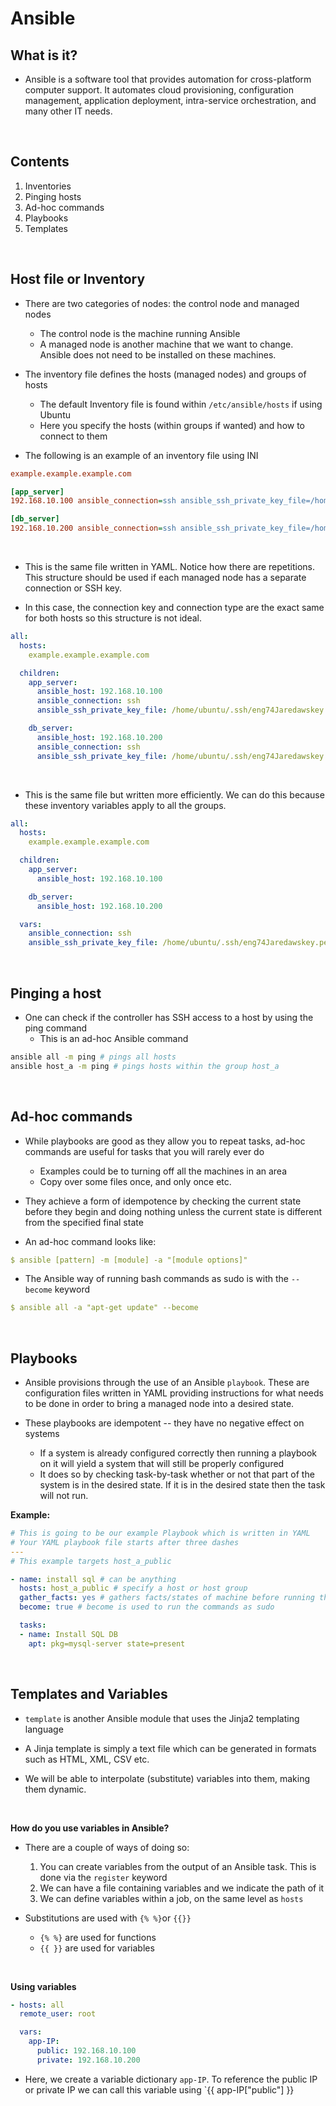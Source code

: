 # Ansible

## What is it?
- Ansible is a software tool that provides automation for cross-platform computer support. It automates cloud provisioning, configuration management, application deployment, intra-service orchestration, and many other IT needs.

<br>

## Contents
1. Inventories
2. Pinging hosts
3. Ad-hoc commands
4. Playbooks
5. Templates

<br>

## Host file or Inventory
- There are two categories of nodes: the control node and managed nodes
    - The control node is the machine running Ansible
    - A managed node is another machine that we want to change. Ansible does not need to be installed on these machines.

- The inventory file defines the hosts (managed nodes) and groups of hosts
    - The default Inventory file is found within `/etc/ansible/hosts` if using Ubuntu
    - Here you specify the hosts (within groups if wanted) and how to connect to them

- The following is an example of an inventory file using INI
```INI
example.example.example.com

[app_server]
192.168.10.100 ansible_connection=ssh ansible_ssh_private_key_file=/home/ubuntu/.ssh/eng74Jaredawskey.pem

[db_server]
192.168.10.200 ansible_connection=ssh ansible_ssh_private_key_file=/home/ubuntu/.ssh/eng74Jaredawskey.pem
```

<br>

- This is the same file written in YAML. Notice how there are repetitions. This structure should be used if each managed node has a separate connection or SSH key.

- In this case, the connection key and connection type are the exact same for both hosts so this structure is not ideal.

```yaml
all:
  hosts:
    example.example.example.com

  children:
    app_server:
      ansible_host: 192.168.10.100
      ansible_connection: ssh
      ansible_ssh_private_key_file: /home/ubuntu/.ssh/eng74Jaredawskey.pem

    db_server:
      ansible_host: 192.168.10.200
      ansible_connection: ssh
      ansible_ssh_private_key_file: /home/ubuntu/.ssh/eng74Jaredawskey.pem
```

<br>

- This is the same file but written more efficiently. We can do this because these inventory variables apply to all the groups.
```yaml
all:
  hosts:
    example.example.example.com

  children:
    app_server:
      ansible_host: 192.168.10.100

    db_server:
      ansible_host: 192.168.10.200

  vars:
    ansible_connection: ssh
    ansible_ssh_private_key_file: /home/ubuntu/.ssh/eng74Jaredawskey.pem
```

<br>

## Pinging a host
- One can check if the controller has SSH access to a host by using the ping command
    - This is an ad-hoc Ansible command

```bash
ansible all -m ping # pings all hosts
ansible host_a -m ping # pings hosts within the group host_a
```

<br>

## Ad-hoc commands
- While playbooks are good as they allow you to repeat tasks, ad-hoc commands are useful for tasks that you will rarely ever do
  - Examples could be to turning off all the machines in an area
  - Copy over some files once, and only once etc.

- They achieve a form of idempotence by checking the current state before they begin and doing nothing unless the current state is different from the specified final state

- An ad-hoc command looks like:
```yaml
$ ansible [pattern] -m [module] -a "[module options]"
```

- The Ansible way of running bash commands as sudo is with the `--become` keyword
```yaml
$ ansible all -a "apt-get update" --become
```

<br>

## Playbooks
- Ansible provisions through the use of an Ansible `playbook`. These are configuration files written in YAML providing instructions for what needs to be done in order to bring a managed node into a desired state.

- These playbooks are idempotent -- they have no negative effect on systems
    - If a system is already configured correctly then running a playbook on it will yield a system that will still be properly configured
    - It does so by checking task-by-task whether or not that part of the system is in the desired state. If it is in the desired state then the task will not run.


**Example:**
```yaml
# This is going to be our example Playbook which is written in YAML
# Your YAML playbook file starts after three dashes
---
# This example targets host_a_public

- name: install sql # can be anything
  hosts: host_a_public # specify a host or host group
  gather_facts: yes # gathers facts/states of machine before running the playbook
  become: true # become is used to run the commands as sudo

  tasks:
  - name: Install SQL DB
    apt: pkg=mysql-server state=present
```

<br>

## Templates and Variables
- `template` is another Ansible module that uses the Jinja2 templating language

- A Jinja template is simply a text file which can be generated in formats such as HTML, XML, CSV etc.

- We will be able to interpolate (substitute) variables into them, making them dynamic.

<br>

**How do you use variables in Ansible?**
- There are a couple of ways of doing so:
  1. You can create variables from the output of an Ansible task. This is done via the `register` keyword
  2. We can have a file containing variables and we indicate the path of it
  3. We can define variables within a job, on the same level as `hosts`

- Substitutions are used with `{% %}`or `{{}}`
    - `{% %}` are used for functions
    - `{{ }}` are used for variables

<br>

**Using variables**
```yaml
- hosts: all
  remote_user: root

  vars:
    app-IP:
      public: 192.168.10.100
      private: 192.168.10.200
```
- Here, we create a variable dictionary `app-IP`. To reference the public IP or private IP we can call this variable using `{{ app-IP["public"] }}